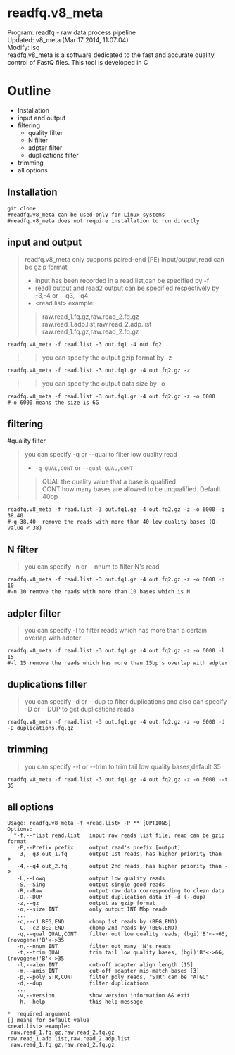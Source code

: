 readfq.v8_meta
====
Program: readfq - raw data process pipeline  
Updated: v8_meta (Mar 17 2014, 11:07:04)  
Modify: lsq  
readfq.v8_meta is a software dedicated to the fast and accurate quality control of FastQ files. This tool is developed in C  

Outline
===
* Installation  
* input and output  
* filtering  
    * quality filter    
    * N filter  
    * adpter filter  
    * duplications filter    
* trimming  
* all options  

Installation
---
    git clone  
    #readfq.v8_meta can be used only for Linux systems  
    #readfq.v8_meta does not require installation to run directly  

input and output
---
>readfq.v8_meta only supports  paired-end (PE) input/output,read can be gzip format  
>* input has been recorded in a read.list,can be specified by -f  
>* read1 output and read2 output can be specified respectively by -3,-4 or --q3,--q4  
>* <read.list> example:  
>>raw.read_1.fq.gz,raw.read_2.fq.gz raw.read_1.adp.list,raw.read_2.adp.list  
>>raw.read_1.fq.gz,raw.read_2.fq.gz  

    readfq.v8_meta -f read.list -3 out.fq1 -4 out.fq2  
>>you can specify the output gzip format by -z  

    readfq.v8_meta -f read.list -3 out.fq1.gz -4 out.fq2.gz -z  
>>you can specify  the output data size by -o  

    readfq.v8_meta -f read.list -3 out.fq1.gz -4 out.fq2.gz -z -o 6000  
    #-o 6000 means the size is 6G  

filtering
---

#quality filter  
>you can specify -q or --qual to filter low quality read  
>* `-q QUAL,CONT` or `--qual QUAL,CONT`  
>>QUAL the quality value that a base is qualified  
>>CONT how many bases are allowed to be unqualified. Default 40bp  

    readfq.v8_meta -f read.list -3 out.fq1.gz -4 out.fq2.gz -z -o 6000 -q 38,40   
    #-q 38,40  remove the reads with more than 40 low-quality bases (Q-value < 38)    
## N filter  
>you can specify -n or --nnum to filter N's read  

    readfq.v8_meta -f read.list -3 out.fq1.gz -4 out.fq2.gz -z -o 6000 -n 10  
    #-n 10 remove the reads with more than 10 bases which is N  
    
## adpter filter  
>you can specify -l to filter reads which has more than a certain overlap with adpter  

    readfq.v8_meta -f read.list -3 out.fq1.gz -4 out.fq2.gz -z -o 6000 -l 15  
    #-l 15 remove the reads which has more than 15bp's overlap with adpter  
    
## duplications filter  
>you can specify -d or --dup  to filter duplications and also can specify -D or --DUP to get duplications reads  

    readfq.v8_meta -f read.list -3 out.fq1.gz -4 out.fq2.gz -z -o 6000 -d -D duplications.fq.gz  

trimming  
---
>you can specify --t or --trim to trim tail low quality bases,default 35  

    readfq.v8_meta -f read.list -3 out.fq1.gz -4 out.fq2.gz -z -o 6000 --t 35  

all options  
----

    Usage: readfq.v8_meta -f <read.list> -P ** [OPTIONS]
    Options:
      *-f,--flist read.list   input raw reads list file, read can be gzip format
       -P,--Prefix prefix     output read's prefix [output]
       -3,--q3 out_1.fq       output 1st reads, has higher priority than -P
       -4,--q4 out_2.fq       output 2nd reads, has higher priority than -P
       -L,--Lowq              output low quality reads
       -S,--Sing              output single good reads
       -R,--Raw               output raw data corresponding to clean data
       -D,--DUP               output duplication data if -d (--dup)
       -z,--gz                output as gzip format
       -o,--size INT          only output INT Mbp reads
       ...
       -c,--c1 BEG,END        chomp 1st reads by (BEG,END)
       -C,--c2 BEG,END        chomp 2nd reads by (BEG,END)
       -q,--qual QUAL,CONT    filter out low quality reads, (bgi)'B'<->66, (novogene)'B'<->35
       -n,--nnum INT          filter out many 'N's reads
       -t,--trim QUAL         trim tail low quality bases, (bgi)'B'<->66, (novogene)'B'<->35
       -l,--alen INT          cut-off adapter align length [15]
       -m,--amis INT          cut-off adapter mis-match bases [3]
       -p,--poly STR,CONT     filter poly reads, "STR" can be "ATGC"
       -d,--dup               filter duplications
       ...
       -v,--version           show version information && exit
       -h,--help              this help message

    *  required argument
    [] means for default value
    <read.list> example:
     raw.read_1.fq.gz,raw.read_2.fq.gz raw.read_1.adp.list,raw.read_2.adp.list
     raw.read_1.fq.gz,raw.read_2.fq.gz

